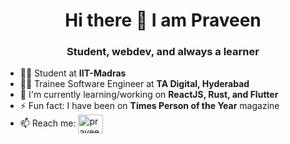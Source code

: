 <h1 align="center"> Hi there 👋 I am Praveen</h1>

<h3 align="center">Student, webdev, and always a learner</h3>

- 👨‍🎓 Student at **IIT-Madras**
- 🦸‍♂️ Trainee Software Engineer at **TA Digital, Hyderabad**
- 🌱 I'm currently learning/working on **ReactJS, Rust, and Flutter**
- ⚡ Fun fact: I have been on **Times Person of the Year** magazine
- 📫 Reach me: 
<a href="https://www.linkedin.com/in/praviin/" target="_blank" rel="noreferrer noopener"><img align="center" src="https://raw.githubusercontent.com/rahuldkjain/github-profile-readme-generator/master/src/images/icons/Social/linked-in-alt.svg" alt="praveen-kumar" height="30" width="40" /></a>

